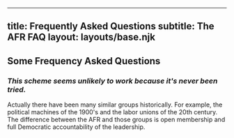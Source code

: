 
---
title: Frequently Asked Questions
subtitle: The AFR FAQ
layout: layouts/base.njk
---


## Some Frequency Asked Questions

### *This scheme seems unlikely to work because it's never been tried.*

Actually there have been many similar groups historically. For example, the political machines of the 1900's and the labor unions of the 20th century. The difference between the AFR and those groups is open membership and full Democratic accountability of the leadership. 
